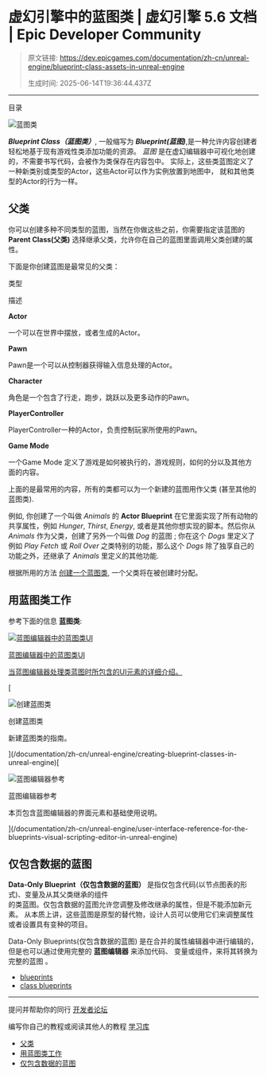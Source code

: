 # 虚幻引擎中的蓝图类 | 虚幻引擎 5.6 文档 | Epic Developer Community

> 原文链接: https://dev.epicgames.com/documentation/zh-cn/unreal-engine/blueprint-class-assets-in-unreal-engine
> 
> 生成时间: 2025-06-14T19:36:44.437Z

---

目录

![蓝图类](https://dev.epicgames.com/community/api/documentation/image/db3c5d47-2104-48c8-8a34-36c59b55631e?resizing_type=fill&width=1920&height=335)

***Blueprint Class（蓝图类）***, 一般缩写为 ***Blueprint(蓝图)***,是一种允许内容创建者轻松地基于现有游戏性类添加功能的资源。 *蓝图* 是在虚幻编辑器中可视化地创建的，不需要书写代码，会被作为类保存在内容包中。 实际上，这些类蓝图定义了一种新类别或类型的Actor，这些Actor可以作为实例放置到地图中， 就和其他类型的Actor的行为一样。

## 父类

你可以创建多种不同类型的蓝图，当然在你做这些之前，你需要指定该蓝图的**Parent Class(父类)** 选择继承父类，允许你在自己的蓝图里面调用父类创建的属性。

下面是你创建蓝图是最常见的父类：

类型

描述

**Actor**

一个可以在世界中摆放，或者生成的Actor。

**Pawn**

Pawn是一个可以从控制器获得输入信息处理的Actor。

**Character**

角色是一个包含了行走，跑步，跳跃以及更多动作的Pawn。

**PlayerController**

PlayerController一种的Actor，负责控制玩家所使用的Pawn。

**Game Mode**

一个Game Mode 定义了游戏是如何被执行的，游戏规则，如何的分以及其他方面的内容。

上面的是最常用的内容，所有的类都可以为一个新建的蓝图用作父类 (甚至其他的蓝图类).

例如, 你创建了一个叫做 *Animals* 的 **Actor Blueprint** 在它里面实现了所有动物的共享属性，例如 *Hunger*, *Thirst*, *Energy*, 或者是其他你想实现的脚本。然后你从 *Animals* 作为父类，创建了另外一个叫做 *Dog* 的蓝图 ; 你在这个 *Dogs* 里定义了例如 *Play Fetch* 或 *Roll Over* 之类特别的功能，那么这个 *Dogs* 除了独享自己的功能之外，还继承了 *Animals* 里定义的其他功能.

根据所用的方法 [创建一个蓝图类](/documentation/zh-cn/unreal-engine/creating-blueprint-classes-in-unreal-engine), 一个父类将在被创建时分配。

## 用蓝图类工作

参考下面的信息 **蓝图类**:

[](/documentation/zh-cn/unreal-engine/blueprints-visual-scripting-user-interface-for-blueprint-classes-in-unreal-engine)

[![蓝图编辑器中的蓝图类UI](https://d1iv7db44yhgxn.cloudfront.net/documentation/images/2a51dd41-47c3-4f2d-9e69-cdef81e7420b/class_blueprint_test_image.png)](/documentation/zh-cn/unreal-engine/blueprints-visual-scripting-user-interface-for-blueprint-classes-in-unreal-engine)

[蓝图编辑器中的蓝图类UI](/documentation/zh-cn/unreal-engine/blueprints-visual-scripting-user-interface-for-blueprint-classes-in-unreal-engine)

[当蓝图编辑器处理类蓝图时所包含的UI元素的详细介绍。](/documentation/zh-cn/unreal-engine/blueprints-visual-scripting-user-interface-for-blueprint-classes-in-unreal-engine)

[

![创建蓝图类](https://d1iv7db44yhgxn.cloudfront.net/documentation/images/83febcbb-f1db-4bd8-a62b-ccdadf213f87/placeholder_topic.png)

创建蓝图类

新建蓝图类的指南。





](/documentation/zh-cn/unreal-engine/creating-blueprint-classes-in-unreal-engine)[

![蓝图编辑器参考](https://d1iv7db44yhgxn.cloudfront.net/documentation/images/330b0cb5-6d09-4fc8-a1c8-d7f570f4fe74/macro_blueprint.png)

蓝图编辑器参考

本页包含蓝图编辑器的界面元素和基础使用说明。





](/documentation/zh-cn/unreal-engine/user-interface-reference-for-the-blueprints-visual-scripting-editor-in-unreal-engine)

## 仅包含数据的蓝图

**Data-Only Blueprint（仅包含数据的蓝图）** 是指仅包含代码(以节点图表的形式)、变量及从其父类继承的组件  
的类蓝图。仅包含数据的蓝图允许您调整及修改继承的属性，但是不能添加新元素。 从本质上讲，这些蓝图是原型的替代物，设计人员可以使用它们来调整属性或者设置具有变种的项目。

Data-Only Blueprints(仅包含数据的蓝图) 是在合并的属性编辑器中进行编辑的，但是也可以通过使用完整的 **蓝图编辑器** 来添加代码、 变量或组件，来将其转换为完整的蓝图 。

-   [blueprints](https://dev.epicgames.com/community/search?query=blueprints)
-   [class blueprints](https://dev.epicgames.com/community/search?query=class%20blueprints)

* * *

提问并帮助你的同行 [开发者论坛](https://forums.unrealengine.com/categories?tag=unreal-engine)

编写你自己的教程或阅读其他人的教程 [学习库](https://dev.epicgames.com/community/unreal-engine/learning)

-   [父类](/documentation/zh-cn/unreal-engine/blueprint-class-assets-in-unreal-engine#%E7%88%B6%E7%B1%BB)
-   [用蓝图类工作](/documentation/zh-cn/unreal-engine/blueprint-class-assets-in-unreal-engine#%E7%94%A8%E8%93%9D%E5%9B%BE%E7%B1%BB%E5%B7%A5%E4%BD%9C)
-   [仅包含数据的蓝图](/documentation/zh-cn/unreal-engine/blueprint-class-assets-in-unreal-engine#%E4%BB%85%E5%8C%85%E5%90%AB%E6%95%B0%E6%8D%AE%E7%9A%84%E8%93%9D%E5%9B%BE)